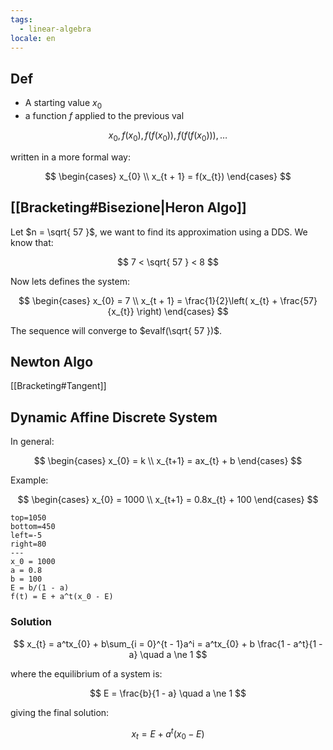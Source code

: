 ```yaml
---
tags:
  - linear-algebra
locale: en
---
```


## Def

- A starting value $x_0$
- a function $f$ applied to the previous val

$$
x_{0}, f(x_{0}), f(f(x_{0})), f(f(f(x_{0}))), \dots
$$

written in a more formal way:

$$
\begin{cases}
x_{0} \\
x_{t + 1} = f(x_{t})
\end{cases}
$$

## [[Bracketing#Bisezione|Heron Algo]]

Let $n = \sqrt{ 57 }$, we want to find its approximation using a DDS. We know that:

$$
7 < \sqrt{ 57 } < 8
$$

Now lets defines the system:

$$
\begin{cases}
x_{0} = 7 \\
x_{t + 1} = \frac{1}{2}\left( x_{t} + \frac{57}{x_{t}} \right)
\end{cases}
$$

The sequence will converge to $evalf(\sqrt{ 57 })$.

## Newton Algo

[[Bracketing#Tangent]]

## Dynamic Affine Discrete System

In general:

$$
\begin{cases}
x_{0} = k \\
x_{t+1} = ax_{t} + b
\end{cases}
$$

Example:

$$
\begin{cases}
x_{0} = 1000 \\
x_{t+1} = 0.8x_{t} + 100
\end{cases}
$$

```desmos-graph
top=1050
bottom=450
left=-5
right=80
---
x_0 = 1000
a = 0.8
b = 100
E = b/(1 - a)
f(t) = E + a^t(x_0 - E)
```

### Solution

$$
x_{t} = a^tx_{0} + b\sum_{i = 0}^{t - 1}a^i = a^tx_{0} + b \frac{1 - a^t}{1 - a} \quad a \ne 1
$$

where the equilibrium of a system is:

$$
E = \frac{b}{1 - a} \quad a \ne 1
$$

giving the final solution:

$$
x_{t} = E + a^t(x_{0} - E)
$$
